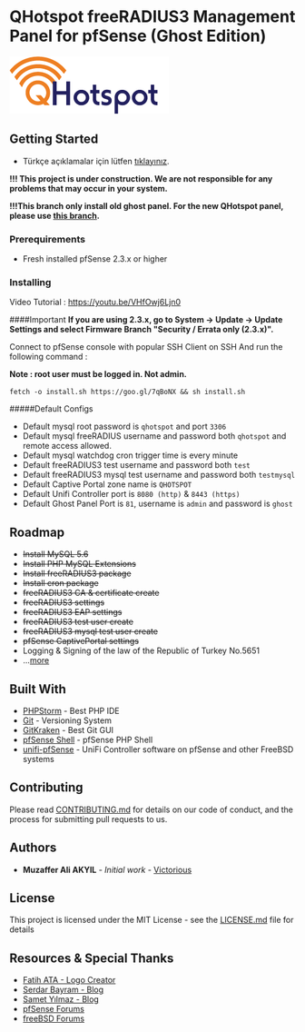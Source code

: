 # QHotspot freeRADIUS3 Management Panel for pfSense (Ghost Edition)
![QHotspot](QHotspot-logo.png)
## Getting Started

* Türkçe açıklamalar için lütfen [tıklayınız](README-tr.md).

**!!! This project is under construction. We are not responsible for any problems that may occur in your system.**

**!!!This branch only install old ghost panel. For the new QHotspot panel, please use [this branch](https://bitbucket.org/qtechnics/qhotspot/src/).**

### Prerequirements

* Fresh installed pfSense 2.3.x or higher

### Installing

Video Tutorial : https://youtu.be/VHfOwj6Ljn0

####Important
**If you are using 2.3.x, go to System -> Update -> Update Settings and select Firmware Branch "Security / Errata only (2.3.x)".**

Connect to pfSense console with popular SSH Client on SSH 
And run the following command :

**Note : root user must be logged in. Not admin.**

```
fetch -o install.sh https://goo.gl/7qBoNX && sh install.sh
```

#####Default Configs
* Default mysql root password is ``qhotspot`` and port ``3306``
* Default mysql freeRADIUS username and password both ``qhotspot`` and remote access allowed.
* Default mysql watchdog cron trigger time is every minute
* Default freeRADIUS3 test username and password both ``test``
* Default freeRADIUS3 mysql test username and password both ``testmysql``
* Default Captive Portal zone name is ``QHOTSPOT``
* Default Unifi Controller port is ``8080 (http)`` & ``8443 (https)`` 
* Default Ghost Panel Port is ``81``, username is ``admin`` and password is ``ghost``


## Roadmap
* ~~Install MySQL 5.6~~
* ~~Install PHP MySQL Extensions~~
* ~~Install freeRADIUS3 package~~
* ~~Install cron package~~
* ~~freeRADIUS3 CA & certificate create~~
* ~~freeRADIUS3 settings~~
* ~~freeRADIUS3 EAP settings~~
* ~~freeRADIUS3 test user create~~
* ~~freeRADIUS3 mysql test user create~~
* ~~pfSense CaptivePortal settings~~
* Logging & Signing of the law of the Republic of Turkey No.5651
* ...[more](https://bitbucket.org/qtechnics/qhotspot/issues?kind=enhancement&kind=proposal)

## Built With
* [PHPStorm](https://www.jetbrains.com/phpstorm/) - Best PHP IDE
* [Git](https://git-scm.com/) - Versioning System
* [GitKraken](https://www.gitkraken.com/) - Best Git GUI
* [pfSense Shell](https://doc.pfsense.org/index.php/Using_the_PHP_pfSense_Shell) - pfSense PHP Shell
* [unifi-pfSense](https://github.com/gozoinks/unifi-pfsense) - UniFi Controller software on pfSense and other FreeBSD systems

## Contributing

Please read [CONTRIBUTING.md](CONTRIBUTING.md) for details on our code of conduct, and the process for submitting pull requests to us.

## Authors

* **Muzaffer Ali AKYIL** - *Initial work* - [Victorious](https://muzaffer.akyil.net)

## License

This project is licensed under the MIT License - see the [LICENSE.md](LICENSE.md) file for details

## Resources & Special Thanks

* [Fatih ATA - Logo Creator](mailto:fatihata@gmail.com)
* [Serdar Bayram - Blog](https://www.serdarbayram.net/)
* [Samet Yılmaz - Blog](http://sametyilmaz.com.tr/)
* [pfSense Forums](https://forum.pfsense.org)
* [freeBSD Forums](https://forums.freebsd.org/)